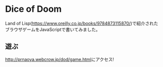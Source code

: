 # Dice of Doom
Land of Lisp(<https://www.oreilly.co.jp/books/9784873115870/>)で紹介されたブラウザゲームをJavaScriptで書いてみました。  

## 遊ぶ
<http://prnaoya.webcrow.jp/dod/game.html>にアクセス!
